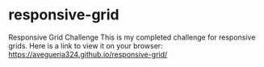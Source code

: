 # responsive-grid
Responsive Grid Challenge
This is my completed challenge for responsive grids.
Here is a link to view it on your browser:
https://avegueria324.github.io/responsive-grid/
